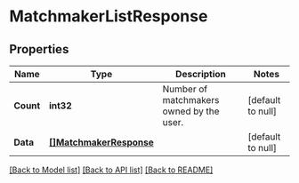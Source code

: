 # MatchmakerListResponse

## Properties
Name | Type | Description | Notes
------------ | ------------- | ------------- | -------------
**Count** | **int32** | Number of matchmakers owned by the user. | [default to null]
**Data** | [**[]MatchmakerResponse**](MatchmakerResponse.md) |  | [default to null]

[[Back to Model list]](../README.md#documentation-for-models) [[Back to API list]](../README.md#documentation-for-api-endpoints) [[Back to README]](../README.md)


